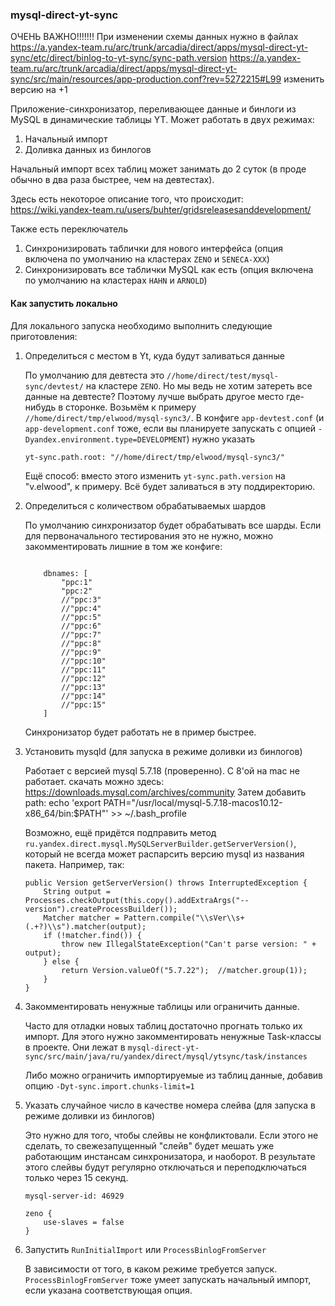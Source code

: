 ### mysql-direct-yt-sync

ОЧЕНЬ ВАЖНО!!!!!!!
При изменении схемы данных нужно в файлах
https://a.yandex-team.ru/arc/trunk/arcadia/direct/apps/mysql-direct-yt-sync/etc/direct/binlog-to-yt-sync/sync-path.version
https://a.yandex-team.ru/arc/trunk/arcadia/direct/apps/mysql-direct-yt-sync/src/main/resources/app-production.conf?rev=5272215#L99
изменить версию на +1

Приложение-синхронизатор, переливающее данные и бинлоги из MySQL в динамические таблицы YT.
Может работать в двух режимах:
1. Начальный импорт
2. Доливка данных из бинлогов

Начальный импорт всех таблиц может занимать до 2 суток (в проде обычно в два раза быстрее, чем на девтестах).

Здесь есть некоторое описание того, что происходит: https://wiki.yandex-team.ru/users/buhter/gridsreleasesanddevelopment/

Также есть переключатель
1. Синхронизировать таблички для нового интерфейса (опция включена по умолчанию на кластерах `ZENO` и `SENECA-XXX`)
2. Синхронизировать все таблички MySQL как есть (опция включена по умолчанию на кластерах `HAHN` и `ARNOLD`)

#### Как запустить локально

Для локального запуска необходимо выполнить следующие приготовления:

1. Определиться с местом в Yt, куда будут заливаться данные

    По умолчанию для девтеста это `//home/direct/test/mysql-sync/devtest/` на кластере `ZENO`.
    Но мы ведь не хотим затереть все данные на девтесте? Поэтому лучше выбрать другое место где-нибудь в сторонке.
    Возьмём к примеру `//home/direct/tmp/elwood/mysql-sync3/`.
    В конфиге `app-devtest.conf` (и `app-development.conf` тоже, если вы планируете запускать с опцией `-Dyandex.environment.type=DEVELOPMENT`)
    нужно указать

    ```
    yt-sync.path.root: "//home/direct/tmp/elwood/mysql-sync3/"
    ```

    Ещё способ: вместо этого изменить `yt-sync.path.version` на "v.elwood", к примеру.
    Всё будет заливаться в эту поддиректорию.

2. Определиться с количеством обрабатываемых шардов

    По умолчанию синхронизатор будет обрабатывать все шарды. Если для первоначального тестирования
    это не нужно, можно закомментировать лишние в том же конфиге:

    ```

        dbnames: [
            "ppc:1"
            "ppc:2"
            //"ppc:3"
            //"ppc:4"
            //"ppc:5"
            //"ppc:6"
            //"ppc:7"
            //"ppc:8"
            //"ppc:9"
            //"ppc:10"
            //"ppc:11"
            //"ppc:12"
            //"ppc:13"
            //"ppc:14"
            //"ppc:15"
        ]
    ```

    Синхронизатор будет работать не в пример быстрее.

3. Установить mysqld (для запуска в режиме доливки из бинлогов)

    Работает с версией mysql 5.7.18 (проверенно). С 8'ой на mac не работает.
    скачать можно здесь: https://downloads.mysql.com/archives/community
    Затем добавить path:
    echo 'export PATH="/usr/local/mysql-5.7.18-macos10.12-x86_64/bin:$PATH"' >> ~/.bash_profile

    Возможно, ещё придётся подправить метод `ru.yandex.direct.mysql.MySQLServerBuilder.getServerVersion()`,
    который не всегда может распарсить версию mysql из названия пакета. Например, так:

    ```
    public Version getServerVersion() throws InterruptedException {
        String output = Processes.checkOutput(this.copy().addExtraArgs("--version").createProcessBuilder());
        Matcher matcher = Pattern.compile("\\sVer\\s+(.+?)\\s").matcher(output);
        if (!matcher.find()) {
            throw new IllegalStateException("Can't parse version: " + output);
        } else {
            return Version.valueOf("5.7.22");  //matcher.group(1));
        }
    }
    ```

4. Закомментировать ненужные таблицы или ограничить данные.

    Часто для отладки новых таблиц достаточно прогнать только их импорт. Для этого нужно
    закомментировать ненужные Task-классы в проекте. Они лежат в
    `mysql-direct-yt-sync/src/main/java/ru/yandex/direct/mysql/ytsync/task/instances`

    Либо можно ограничить импортируемые из таблиц данные, добавив опцию `-Dyt-sync.import.chunks-limit=1`

5. Указать случайное число в качестве номера слейва (для запуска в режиме доливки из бинлогов)

    Это нужно для того, чтобы слейвы не конфликтовали. Если этого не сделать, то свежезапущенный
    "слейв" будет мешать уже работающим инстансам синхронизатора, и наоборот. В результате этого
    слейвы будут регулярно отключаться и переподключаться только через 15 секунд.

    ```
    mysql-server-id: 46929

    zeno {
        use-slaves = false
    }
    ```

6. Запустить `RunInitialImport` или `ProcessBinlogFromServer`

    В зависимости от того, в каком режиме требуется запуск.
    `ProcessBinlogFromServer` тоже умеет запускать начальный импорт, если указана соответствующая опция.
